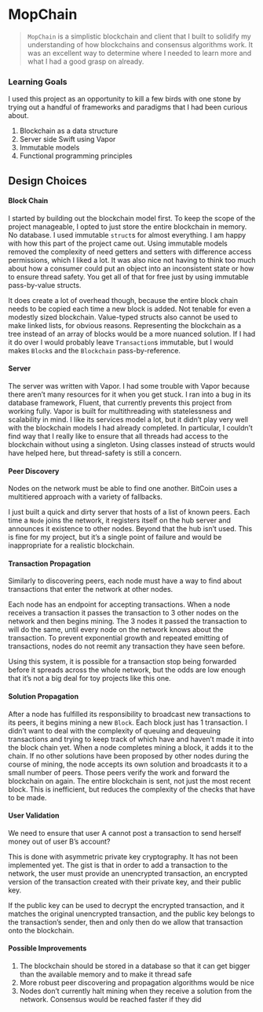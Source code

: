 # MopChain

> `MopChain` is a simplistic blockchain and client that I built to solidify my understanding of how blockchains and consensus algorithms work. It was an excellent way to determine where I needed to learn more and what I had a good grasp on already.

### Learning Goals

I used this project as an opportunity to kill a few birds with one stone by trying out a handful of frameworks and paradigms that I had been curious about.

1.  Blockchain as a data structure
2.  Server side Swift using Vapor
3.  Immutable models
4.  Functional programming principles

## Design Choices

#### Block Chain

I started by building out the blockchain model first. To keep the scope of the project manageable, I opted to just store the entire blockchain in memory. No database. I used immutable `struct`s for almost everything. I am happy with how this part of the project came out. Using immutable models removed the complexity of need getters and setters with difference access permissions, which I liked a lot. It was also nice not having to think too much about how a consumer could put an object into an inconsistent state or how to ensure thread safety. You get all of that for free just by using immutable pass-by-value structs.

It does create a lot of overhead though, because the entire block chain needs to be copied each time a new block is added. Not tenable for even a modestly sized blockchain. Value-typed structs also cannot be used to make linked lists, for obvious reasons. Representing the blockchain as a tree instead of an array of blocks would be a more nuanced solution. If I had it do over I would probably leave `Transaction`s immutable, but I would makes `Block`s and the `Blockchain` pass-by-reference.

#### Server

The server was written with Vapor. I had some trouble with Vapor because there aren’t many resources for it when you get stuck. I ran into a bug in its database framework, Fluent, that currently prevents this project from working fully. Vapor is built for multithreading with statelessness and scalability in mind. I like its services model a lot, but it didn’t play very well with the blockchain models I had already completed. In particular, I couldn’t find way that I really like to ensure that all threads had access to the blockchain without using a singleton. Using classes instead of structs would have helped here, but thread-safety is still a concern.

#### Peer Discovery

Nodes on the network must be able to find one another. BitCoin uses a multitiered approach with a variety of fallbacks.

I just built a quick and dirty server that hosts of a list of known peers. Each time a `Node` joins the network, it registers itself on the hub server and announces it existence to other nodes. Beyond that the hub isn’t used. This is fine for my project, but it’s a single point of failure and would be inappropriate for a realistic blockchain.

#### Transaction Propagation

Similarly to discovering peers, each node must have a way to find about transactions that enter the network at other nodes.

Each node has an endpoint for accepting transactions. When a node receives a transaction it passes the transaction to 3 other nodes on the network and then begins mining. The 3 nodes it passed the transaction to will do the same, until every node on the network knows about the transaction. To prevent exponential growth and repeated emitting of transactions, nodes do not reemit any transaction they have seen before.

Using this system, it is possible for a transaction stop being forwarded before it spreads across the whole network, but the odds are low enough that it’s not a big deal for toy projects like this one.

#### Solution Propagation

After a node has fulfilled its responsibility to broadcast new transactions to its peers, it begins mining a new `Block`. Each block just has 1 transaction. I didn’t want to deal with the complexity of queuing and dequeuing transactions and trying to keep track of which have and haven’t made it into the block chain yet. When a node completes mining a block, it adds it to the chain. If no other solutions have been proposed by other nodes during the course of mining, the node accepts its own solution and broadcasts it to a small number of peers. Those peers verify the work and forward the blockchain on again. The entire blockchain is sent, not just the most recent block. This is inefficient, but reduces the complexity of the checks that have to be made.

#### User Validation

We need to ensure that user A cannot post a transaction to send herself money out of user B’s account?

This is done with asymmetric private key cryptography. It has not been implemented yet. The gist is that in order to add a transaction to the network, the user must provide an unencrypted transaction, an encrypted version of the transaction created with their private key, and their public key.

If the public key can be used to decrypt the encrypted transaction, and it matches the original unencrypted transaction, and the public key belongs to the transaction’s sender, then and only then do we allow that transaction onto the blockchain.

#### Possible Improvements

1.  The blockchain should be stored in a database so that it can get bigger than the available memory and to make it thread safe
2.  More robust peer discovering and propagation algorithms would be nice
3.  Nodes don’t currently halt mining when they receive a solution from the network. Consensus would be reached faster if they did
